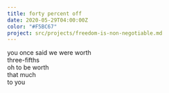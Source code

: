 ```yaml
---
title: forty percent off
date: 2020-05-29T04:00:00Z
color: "#F5BC67"
project: src/projects/freedom-is-non-negotiable.md
---
```

you once said we were worth  
three-fifths  
oh to be worth  
that much  
to you
